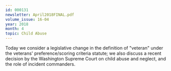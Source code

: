 ```yaml
---
id: 000131
newsletter: April2018FINAL.pdf
volume_issue: 16-04
year: 2018
month: 4
topic: Child Abuse
---
```


Today we consider a legislative change in the definition of "veteran" under the veterans' preference/scoring criteria statute; we also discuss a recent decision by the Washington Supreme Court on child abuse and neglect, and the role of incident commanders.